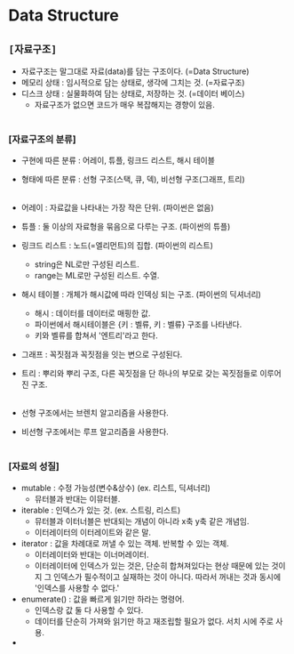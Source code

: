 # Data Structure

## `[자료구조]`
* 자료구조는 말그대로 자료(data)를 담는 구조이다. (=Data Structure)
* 메모리 상태 : 임시적으로 담는 상태로, 생각에 그치는 것. (=자료구조)
* 디스크 상태 : 실물화하여 담는 상태로, 저장하는 것. (=데이터 베이스)
    * 자료구조가 없으면 코드가 매우 복잡해지는 경향이 있음.<br><br>


### [자료구조의 분류]
* 구현에 따른 분류 : 어레이, 튜플, 링크드 리스트, 해시 테이블
* 형태에 따른 분류 : 선형 구조(스택, 큐, 덱), 비선형 구조(그래프, 트리)<br><br>

* 어레이 : 자료값을 나타내는 가장 작은 단위. (파이썬은 없음)
* 튜플 : 둘 이상의 자료형을 묶음으로 다루는 구조. (파이썬의 튜플)
* 링크드 리스트 : 노드(=엘리먼트)의 집합. (파이썬의 리스트)
    * string은 NL로만 구성된 리스트.
    * range는 ML로만 구성된 리스트. 수열.
* 해시 테이블 : 개체가 해시값에 따라 인덱싱 되는 구조. (파이썬의 딕셔너리)
    * 해시 : 데이터를 데이터로 매핑한 값.
    * 파이썬에서 해시테이블은 {키 : 벨류, 키 : 벨류} 구조를 나타낸다.
    * 키와 벨류를 합쳐서 '엔트리'라고 한다.
* 그래프 : 꼭짓점과 꼭짓점을 잇는 변으로 구성된다.
* 트리 : 뿌리와 뿌리 구조, 다른 꼭짓점을 단 하나의 부모로 갖는 꼭짓점들로 이루어진 구조.<br><br>

* 선형 구조에서는 브렌치 알고리즘을 사용한다.
* 비선형 구조에서는 루프 알고리즘을 사용한다.<br><br>

### [자료의 성질]
* mutable : 수정 가능성(변수&상수) (ex. 리스트, 딕셔너리)
    * 뮤터블과 반대는 이뮤터블.
* iterable : 인덱스가 있는 것. (ex. 스트링, 리스트)
    * 뮤터블과 이터너블은 반대되는 개념이 아니라 x축 y축 같은 개념임.
    * 이터레이터의 이터레이트와 같은 말.
* iterator : 값을 차례대로 꺼낼 수 있는 객체. 반복할 수 있는 객체.
    * 이터레이터와 반대는 이너머레이터.
    * 이터레이터에 인덱스가 있는 것은, 단순히 합쳐져있다는 현상 때문에 있는 것이지 그 인덱스가 필수적이고 실재하는 것이 아니다. 따라서 꺼내는 것과 동시에 '인덱스를 사용할 수 없다.'
* enumerate() : 값을 빠르게 읽기만 하라는 명령어.
    * 인덱스랑 값 둘 다 사용할 수 있다.
    * 데이터를 단순히 가져와 읽기만 하고 재조립할 필요가 없다. 서치 시에 주로 사용.
* <br><br>